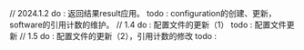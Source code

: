 // 2024.1.2
do : 返回结果result应用。
todo : configuration的创建、更新，software的引用计数的维护。
// 1.4
do : 配置文件的更新（1）
todo : 配置文件更新
// 1.5 
do : 配置文件的更新（2），引用计数的修改
todo : 